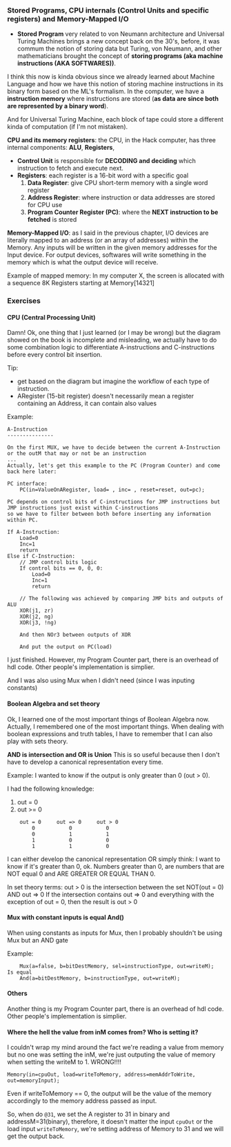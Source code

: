 ### Stored Programs, CPU internals (Control Units and specific registers) and Memory-Mapped I/O

- **Stored Program** very related to von Neumann architecture and Universal Turing Machines brings
a new concept back on the 30's, before, it was commum the notion of storing data but Turing, von Neumann,
and other mathematicians brought the concept of **storing programs (aka machine instructions (AKA SOFTWARES))**.

I think this now is kinda obvious since we already learned about Machine Language and how we have this notion
of storing machine instructions in its binary form based on the ML's formalism. In the computer, we have
a **instruction memory** where instructions are stored (**as data are since both are represented by a binary word**).

And for Universal Turing Machine, each block of tape could store a different kinda of computation (if I'm not mistaken).

**CPU and its memory registers**: the CPU, in the Hack computer, has three internal components: **ALU**, **Registers**,

- **Control Unit** is responsible for **DECODING and deciding** which instruction to fetch and execute next.
- **Registers**: each register is a 16-bit word with a specific goal
    1. **Data Register**: give CPU short-term memory with a single word register
    2. **Address Register**: where instruction or data addresses are stored for CPU use
    3. **Program Counter Register (PC)**: where the **NEXT instruction to be fetched** is stored

**Memory-Mapped I/O**: as I said in the previous chapter, I/O devices are literally mapped to an address (or an array of addresses)
within the Memory. Any inputs will be written in the given memory addresses for the Input device. For output devices, softwares will
write something in the memory which is what the output device will receive.

Example of mapped memory: In my computer X, the screen is allocated with a sequence 8K Registers starting at Memory[14321]

### Exercises

#### CPU (Central Processing Unit)
Damn! Ok, one thing that I just learned (or I may be wrong) but the diagram showed on the book is incomplete and misleading,
we actually have to do some combination logic to differentiate A-instructions and C-instructions before every control bit
insertion.

Tip: 
- get based on the diagram but imagine the workflow of each type of instruction.
- ARegister (15-bit register) doesn't necessarily mean a register containing an Address, it can contain also values

Example:
```
A-Instruction
---------------
 
On the first MUX, we have to decide between the current A-Instruction or the outM that may or not be an instruction
...
Actually, let's get this example to the PC (Program Counter) and come back here later:

PC interface:
    PC(in=ValueOnARegister, load= , inc= , reset=reset, out=pc);

PC depends on control bits of C-instructions for JMP instructions but JMP instructions just exist within C-instructions
so we have to filter between both before inserting any information within PC.

If A-Instruction:
    Load=0
    Inc=1
    return
Else if C-Instruction:
    // JMP control bits logic
    If control bits == 0, 0, 0:
        Load=0
        Inc=1
        return

    // The following was achieved by comparing JMP bits and outputs of ALU
    XOR(j1, zr)
    XOR(j2, ng)
    XOR(j3, !ng)

    And then NOr3 between outputs of XOR

    And put the output on PC(load)
```

I just finished. However, my Program Counter part, there is an overhead of hdl code. Other people's implementation is
simplier.

And I was also using Mux when I didn't need (since I was inputing constants)

#### Boolean Algebra and set theory
Ok, I learned one of the most important things of Boolean Algebra now. Actually, I remembered one of the most important things.
When dealing with boolean expressions and truth tables, I have to remember that I can also play with sets theory.

**AND is intersection and OR is Union** This is so useful because then I don't have to develop a canonical representation
every time.

Example:
I wanted to know if the output is only greater than 0 (out > 0).

I had the following knowledge:

1. out = 0
2. out >= 0
```
    out = 0     out => 0     out > 0
        0           0           0
        0           1           1
        1           0           0
        1           1           0
```
I can either develop the canonical representation OR 
simply think: I want to know if it's greater than 0, ok. Numbers greater than 0, are numbers that
are NOT equal 0 and ARE GREATER OR EQUAL THAN 0.

In set theory terms: out > 0 is the intersection between the set NOT(out = 0) AND out => 0
If the intersection contains out => 0 and everything with the exception of out = 0, then the result is out > 0

#### Mux with constant inputs is equal And()
When using constants as inputs for Mux, then I probably shouldn't be using Mux but an AND gate

Example:
```
    Mux(a=false, b=bitDestMemory, sel=instructionType, out=writeM);
Is equal
    And(a=bitDestMemory, b=instructionType, out=writeM);
```

#### Others

Another thing is my Program Counter part, there is an overhead of hdl code. Other people's implementation is
simplier.

#### Where the hell the value from inM comes from? Who is setting it?
I couldn't wrap my mind around the fact we're reading a value from memory but no one was setting the inM,
we're just outputing the value of memory when setting the writeM to 1. WRONG!!!!

`Memory(in=cpuOut, load=writeToMemory, address=memAddrToWrite, out=memoryInput);`

Even if writeToMemory == 0, the output will be the value of the memory accordingly to the memory address passed as input.

So, when do `@31`, we set the A register to 31 in binary and addressM=31(binary), therefore, it doesn't matter the input
`cpuOut` or the load input `writeToMemory`, we're setting address of Memory to 31 and we will get the output back.
